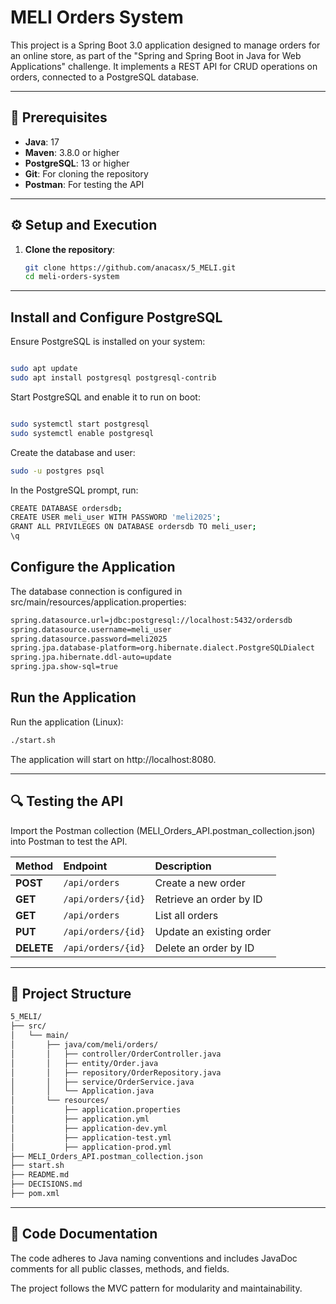 # MELI Orders System

This project is a Spring Boot 3.0 application designed to manage orders for an online store, as part of the "Spring and Spring Boot in Java for Web Applications" challenge. It implements a REST API for CRUD operations on orders, connected to a PostgreSQL database.

---

## 🧰 Prerequisites
- **Java**: 17
- **Maven**: 3.8.0 or higher
- **PostgreSQL**: 13 or higher
- **Git**: For cloning the repository
- **Postman**: For testing the API

---

## ⚙️ Setup and Execution

1. **Clone the repository**:
   ```bash
   git clone https://github.com/anacasx/5_MELI.git
   cd meli-orders-system

---

## Install and Configure PostgreSQL
Ensure PostgreSQL is installed on your system:
```bash

sudo apt update
sudo apt install postgresql postgresql-contrib
```
Start PostgreSQL and enable it to run on boot:
```bash

sudo systemctl start postgresql
sudo systemctl enable postgresql
```
Create the database and user:
```bash
sudo -u postgres psql
```
In the PostgreSQL prompt, run:
```bash
CREATE DATABASE ordersdb;
CREATE USER meli_user WITH PASSWORD 'meli2025';
GRANT ALL PRIVILEGES ON DATABASE ordersdb TO meli_user;
\q
```

## Configure the Application
The database connection is configured in src/main/resources/application.properties:
```bash
spring.datasource.url=jdbc:postgresql://localhost:5432/ordersdb
spring.datasource.username=meli_user
spring.datasource.password=meli2025
spring.jpa.database-platform=org.hibernate.dialect.PostgreSQLDialect
spring.jpa.hibernate.ddl-auto=update
spring.jpa.show-sql=true
```

## Run the Application
Run the application (Linux):
```bash
./start.sh
```

The application will start on http://localhost:8080.

---

## 🔍 Testing the API

Import the Postman collection (MELI_Orders_API.postman_collection.json) into Postman to test the API.

| Method     | Endpoint           | Description              |
| :--------- | :----------------- | :----------------------- |
| **POST**   | `/api/orders`      | Create a new order       |
| **GET**    | `/api/orders/{id}` | Retrieve an order by ID  |
| **GET**    | `/api/orders`      | List all orders          |
| **PUT**    | `/api/orders/{id}` | Update an existing order |
| **DELETE** | `/api/orders/{id}` | Delete an order by ID    |

---

## 🧩 Project Structure
```bash
5_MELI/
├── src/
│   └── main/
│       ├── java/com/meli/orders/
│       │   ├── controller/OrderController.java
│       │   ├── entity/Order.java
│       │   ├── repository/OrderRepository.java
│       │   ├── service/OrderService.java
│       │   └── Application.java
│       └── resources/
│           ├── application.properties
│           ├── application.yml
│           ├── application-dev.yml
│           ├── application-test.yml
│           ├── application-prod.yml
├── MELI_Orders_API.postman_collection.json
├── start.sh
├── README.md
├── DECISIONS.md
├── pom.xml
```

---

## 📖 Code Documentation

The code adheres to Java naming conventions and includes JavaDoc comments for all public classes, methods, and fields.

The project follows the MVC pattern for modularity and maintainability.
